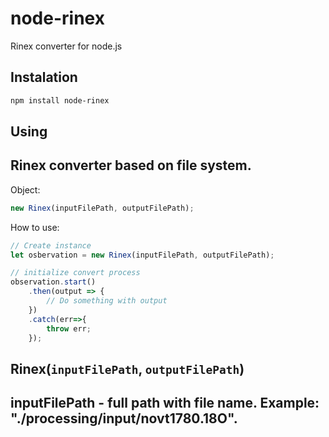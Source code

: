 # node-rinex

Rinex converter for node.js

## Instalation

```bash
npm install node-rinex
```

## Using

Rinex converter based on file system.
---
Object:

```js
new Rinex(inputFilePath, outputFilePath);
```

How to use:

```js
// Create instance
let osbervation = new Rinex(inputFilePath, outputFilePath);

// initialize convert process
observation.start()
    .then(output => {
        // Do something with output
    })
    .catch(err=>{
        throw err;
    });
```

## Rinex(`inputFilePath`, `outputFilePath`)
**inputFilePath** - full path with file name.
**Example:** "./processing/input/novt1780.18O".
---
